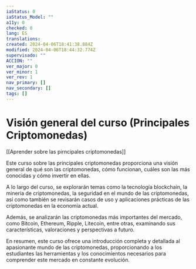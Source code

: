```yaml
---
iaStatus: 0
iaStatus_Model: ""
a11y: 0
checked: 0
lang: ES
translations: 
created: 2024-04-06T18:41:38.884Z
modified: 2024-04-06T18:44:32.774Z
supervisado: ""
ACCION: ""
ver_major: 0
ver_minor: 1
ver_rev: 1
nav_primary: []
nav_secondary: []
tags: []
---
```

# Visión general del curso (Principales Criptomonedas)

[[Aprender sobre las pirncipales criptomonedas]]

Este curso sobre las principales criptomonedas proporciona una visión general de qué son las criptomonedas, cómo funcionan, cuáles son las más conocidas y cómo invertir en ellas. 
  
A lo largo del curso, se explorarán temas como la tecnología blockchain, la minería de criptomonedas, la seguridad en el mundo de las criptomonedas, así como también se revisarán casos de uso y aplicaciones prácticas de las criptomonedas en la economía actual. 

Además, se analizarán las criptomonedas más importantes del mercado, como Bitcoin, Ethereum, Ripple, Litecoin, entre otras, examinando sus características, valoraciones y perspectivas a futuro. 

En resumen, este curso ofrece una introducción completa y detallada al apasionante mundo de las criptomonedas, proporcionando a los estudiantes las herramientas y los conocimientos necesarios para comprender este mercado en constante evolución.
